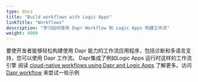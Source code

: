 ```yaml
---
type: docs
title: "Build workflows with Logic Apps"
linkTitle: "Workflows"
description: "学习如何使用 Dapr Workflow 和 Logic Apps 构建工作流"
weight: 4000
---
```


要使开发者能够轻松构建使用 Dapr 能力的工作流应用程序，包括诊断和多语言支持，您可以使用 Dapr 工作流。 Dapr集成了例如Logic Apps 运行时这样的工作流引擎  阅读 [cloud-native workflows using Dapr and Logic Apps](https://cloudblogs.microsoft.com/opensource/2020/05/26/announcing-cloud-native-workflows-dapr-logic-apps/) 了解更多。访问 [Dapr workflow](https://github.com/dapr/workflows) 来尝试一些示例